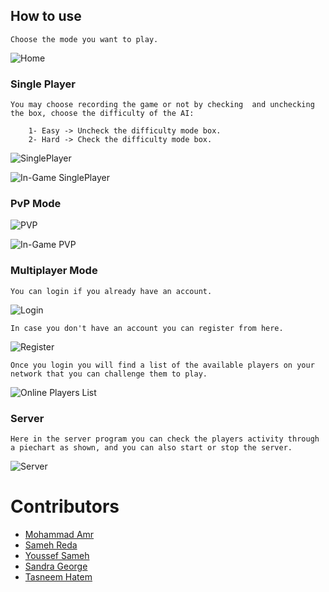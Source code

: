 
## How to use

> 
    Choose the mode you want to play.
![Home](https://previews.dropbox.com/p/thumb/ABfR3LT8dGU9Hd9K9f7Oh5sjYgoJt6VS1ZEIp1QeRoDvxCBwlfGOZ-l70YGzO0nmxzUKshBaBREUPju2afDTk-jBYknSsFglSGexS2CqyHdV5spS61u2bysvv9nBbZO0HRSWCIdb_Q6yD_Y8VmxwtIzpLw-CEAFh9JxIBiFNTbCbnGEhJuLYSfahVm6i8WPX5nVEpvplEzUjUnMMe7Wk_EfBlufkRcGHTNcrzhPt-ODPqDY149j0MJTc9TGGNLE-qaLXz4txvmNEHHe0tvQR3V4W41P4JQVZ_3obbRMCYEfSiiXX_rnQQQVUJJF8agQR5Qp0NOtvxBTKPsl_bHQMuIuTFHqZkmkdr6WAGmjGkzAMHrGC4sZzW_EIupAbpubjD4A/p.png?size=256x256&size_mode=5)


### Single Player
>   
    You may choose recording the game or not by checking  and unchecking the box, choose the difficulty of the AI:
        
        1- Easy -> Uncheck the difficulty mode box.
        2- Hard -> Check the difficulty mode box.
    
![SinglePlayer](https://previews.dropbox.com/p/thumb/ABfCk-es_4RAeYscDmLuVvS4EffTvoO9RJ-qwt6XiyVoEP1WQtZFSkiurDdeCDTfSFAovOhx-YzEuD8Otrw1A_yArxyjWHVBhy0XQuyPPp1EmUe07gjxwwngjQROXCWq48Y3FV2Qcf2ER_O7kNOpiXyu8ZiQvknQEtThJIsVh0yaoFCakdU5UpascC_P6zO7N-SemuKkB4ezrBrMf8_jmeAc9qiF_yMlifkrLMiH8qmrRPHvTgt4WmjIG2i038L6QsFt4dHg5hEpUMfiMvTm8OE_gkNjjCIHUCKk6N-RBifle5gDG5I61Yrq6xZGlMHkrSmThL1wbJJd_kRlaQLGoQSQkV1OG4NP6qbI3fPQpxgcvKFrGtxUKvz74FLrXtMtjCU/p.png?size=256x256&size_mode=5)

![In-Game SinglePlayer](https://previews.dropbox.com/p/thumb/ABdV9nOCuwqyGULPeRx_rJ3TJHSJJSZkSMFN-3bsIWARU9EtlPPeAft90nxeSMvod-q3DtmcLPDQP_i2XanTRsvdNrVDl_PARJmEUe0QZwouCWC3wVmEPZyfvWJNOwk3pvtJUhlrRA8AKOa-5Wtn33MRk1AIKfMlIj-lrwgw4v-1Mxk3kdZiVOWp63cXTEH68vmJ3wnZPgHIdRotg1p3ZXvJvoN2rxBDJ6910K9FgIPFSr5SZeOa1dsB9uUS1oVxUBreec5PWcTLm3Ng3RHqUtJBbxE78uMLsJ-LmFPyl0ZLmBRq38UQNs4zcfSqInoHLc24802dDRGAVOx1a2qzolrKI5bMZnULN6enNawfEyEx5GWXUyjtGjUuxTQCN_uvHEk/p.png)


### PvP Mode
    
![PVP](https://previews.dropbox.com/p/thumb/ABd1YlkiRhkwYxLQenedPg_jE_LkIkWj5U8s3W2bI0ea5ykyIbJFnS6_Rw_OrRnoGhIKoSPxOBlRNmg9G9M3BvphXVOuWKfaRz9BU6IQ9ph68AqzCdeHhIrYDoVSyz2724OfXvhZ24GLPebrTW2nCxHhUWBb8PmYpCcgk9_KA7ddxM_R5P-UvTG_enzaANMnkYlcfmC1R_BsrYbJ_b1nTVw_XuTKKa_VoAb8mTRBov4EOpH2EXg4RASaoQ0UsfRYE0A1unXudoMF3WrBRF_wyoKIBmC32lys81rfxWHYoKdCdzLgFY49Z8f9ErZSaaHYOqSXih4CT_UXU_Wego54nWdQBD4tURJCBuE4qCAD4VXTz3GfmIx9pi_8wdqKjjc0u6c/p.png?size=2048x1536&size_mode=5)

![In-Game PVP](https://previews.dropbox.com/p/thumb/ABeqm5QRNpSM0m2hXg9tUpSTrU-XmlWd5AWtPW24LnwYMePeemABQSRZbo5-9Rn16wIZN_7wpE2Tz8Jl681lABPM4cph5Pbn1bqSzYOp13YfZbu2-0sn51ZYl9jdOIQgPX1hyThRexMwTZqP3ycE2UdOrkr5uCEdcnR_Wl208PdkhvvETfGfcLPWoY4WCtvbr090VbSR6uodEiQOSxqd6lsTB__Rs1USyCrwKLUx-9glTvPOlZZf02Pu-rZS2W2ywa0eTGTd_0EB5NSP-6Qkq0isJwDrl-Jr1Gdv6t6WI9U4qXUwEeS9meodbvLMraBcOBCk6W6aVFlywFx3aBolm4JMkaKoajNMEBCjzgH6zrUDQ_1qmXd1ovtxQh6Nzep1kH8/p.png?size=2048x1536&size_mode=5)


### Multiplayer Mode

>
    You can login if you already have an account.

![Login](https://previews.dropbox.com/p/thumb/ABfCBp0RsQcTy5esZWn1G_EF22l0wOFow10JpINo1I5pORMjN8fwqxWg0bMXkyAWPROTEhX8jey6GqUgdc1nPguzJbQuCsFlICgHBmIk0r3AeCQpvXJGu-gdDGJiRfkpn31Pp8505cPBRLi-llH25mLMA02AW4rCPeHIb8m8Shqrq_TVg_gJGYlyh8aYOyitXKllBPJe-fwDhW_mgvICfizFxZv3Jd3885Vhw8pC8EcT6FYjiqlYnh5yCXD6sABYxMZObUzmitwjqU7pdu1YGWQ9gB0Vx95CKCNUmlWq3X21cDfEV5YkMN0W8_QYbXo749e8aBq1TXUcN4eWQi6KF4NUWMuUD4inw1VaBSWf4PkoXWiGTi0mCAgh7U7I3MPucyY/p.png)

>
    In case you don't have an account you can register from here.

![Register](https://previews.dropbox.com/p/thumb/ABcY39dmaVj9Y_xjHrbYZEXW11gVaV77vu9R9IaBMUWmi6OsplBWIWDoylbPAwIAg3WVfUkBRI1Vtgc-Rwyw59Ovk6vY4XK19_PTYPRJ73ZhYlR0J0Xac2E2VQjeUOIWDp485T6nUJlyyw7szjYyfU0t_Dk0YFfLjmWl6L3aaYMw-Bd5wMx3uvAnRou7lumW1KCHYx3kRMbhB67d4wShTCZmdSBbhShZnB6u9adt3qKJTeZWWbhdx-BVMkmPtUBPYgV1MP5vRKrS4iP-Qn9hXc6zhNZS3hciapJ0DECZPuuyCZaYF8H2LCZyO7g93G6yjwQt1F1Ez3eF88CRb2H0kD8zwpS50oIYX54P1M5XCAT0Hkz5xBuqMW6ybIQWHlCWR-0/p.png)


>
    Once you login you will find a list of the available players on your network that you can challenge them to play.

![Online Players List](https://previews.dropbox.com/p/thumb/ABehEU13E1aV57yjF_lWvzWg3E1uLsoSR4whZe9nWfgay-2KYnuw63xIovjVjaD3k5-QYrTsUYI6VzqwHaSLH4rSbyacAffAWv5usi4fE799RWuyvNZ-lgN_XMPKFn422r1D4b0x2QO1pFJcgHcNRAsA55l9ZBSTAX_mlA0O-lxn0QgPAKXlGx4tn-ehCuV80Z73FckLdHqR5Vy1zr0vcuU_UGyauYnm8Mz2ls3znkVGoBleqykTrllMPvZm6Hv1vZBHL5q3Dw3DBdZpRgvf1tX3HqIZn0ezjBgA75b5z_I1RzxB_pfQs32NZ-PhEEcUVEQjxyEfDi0JwxVslaEw1WJTu5xII64H86xlLz3i23anNhy0pJCmdW7ljQ2t8j7-fQo/p.png)

### Server
>
    Here in the server program you can check the players activity through a piechart as shown, and you can also start or stop the server.
![Server](https://previews.dropbox.com/p/thumb/ABd7Zbgbw3qH1O_Q4s_pfbUUCVFsDTZkzLaXsAFYS7yJQz6-onYAhNCswulTJElJ9JLboNfLpp2rOAuymEyGvhen2bAtpwurhOM4FT3JQUqJ8UE9FPyeifNYNMxGJA4s4b4ecFank50y8D96d0pX1mZrAXiEYXocaoPTr7fADCISubHRrBgxFidlW9aISkhHiUQ07PfRKd_Bxmc6UyiaNuhW2k4LbFHs4d4iO1hHunRUhzf8Pts4Mamqi07xWIMNROqdWQx4wWYfMCrhKo_aZbDGNVgDsRUmLn117JV6rCi9Zana8g339XUXD4m_OYmSrx68-70m3zSiilz5aBQFTV0gJdX-6u6vi8qnqaN1euGR7QFDTcLW422aLkowPYnlMpk/p.png)

# Contributors
- [Mohammad Amr](https://github.com/MohammadAmr)
- [Sameh Reda](https://github.com/SamehRedaHassan)
- [Youssef Sameh](https://github.com/YoussefSameh10)
- [Sandra George](https://github.com/SandraGeorge19)
- [Tasneem Hatem](https://github.com/TasnemHatem)